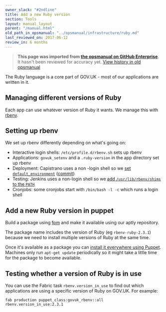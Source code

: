 ```yaml
---
owner_slack: "#2ndline"
title: Add a new Ruby version
section: Tools
layout: manual_layout
parent: "/manual.html"
old_path_in_opsmanual: "../opsmanual/infrastructure/ruby.md"
last_reviewed_on: 2017-06-12
review_in: 6 months
---
```


> **This page was imported from [the opsmanual on GitHub Enterprise](https://github.com/alphagov/govuk-legacy-opsmanual)**.
It hasn't been reviewed for accuracy yet.
[View history in old opsmanual](https://github.com/alphagov/govuk-legacy-opsmanual/tree/master/infrastructure/ruby.md)


The Ruby language is a core part of GOV.UK - most of our applications
are written in it.

## Managing different versions of Ruby

Each app can use whatever version of Ruby it wants. We manage this with
[rbenv](https://github.com/rbenv/rbenv).

## Setting up rbenv

We set up rbenv differently depending on what's going on:

- Interactive login shells: `/etc/profile.d/rbenv.sh` sets up rbenv
- Applications: `govuk_setenv` and a `.ruby-version` in the app directory set up rbenv
- Deployment: Capistrano uses a non -login shell so we [set `default_environment`][cap_deploy]
  ([commit][cap_deploy_commit])
- Testing: Jenkins uses a non-login shell so we [add `/usr/lib/rbenv/shims` to the `PATH`][rbenv_path]
- Cronjobs: some cronjobs start with `/bin/bash -l -c` which runs a login shell

[cap_deploy]: https://github.com/alphagov/govuk-app-deployment/blob/master/recipes/ruby.rb
[cap_deploy_commit]: https://github.digital.cabinet-office.gov.uk/gds/alphagov-deployment/commit/b6404e33c354ef63f01c13b202ce0cf2ed2975fc
[rbenv_path]: https://github.digital.cabinet-office.gov.uk/gds/deployment/blob/master/puppet/hieradata/integration_credentials.yaml

## Add a new Ruby version in puppet

Build a package using [fpm](debian-packaging.html) and make it
available using our aptly repository.

The package name includes the version of Ruby (eg `rbenv-ruby-2.3.1`) because
we need to install multiple versions of Ruby at the same time.

Once it's available as a package you can
[install it everywhere using Puppet][puppet_rbenv_all]. Machines only run
`apt-get update` periodically so it might take a little time for the package
to become available.

[puppet_rbenv_all]: https://github.com/alphagov/govuk-puppet/blob/master/modules/govuk_rbenv/manifests/all.pp

## Testing whether a version of Ruby is in use

You can use the Fabric task `rbenv.version_in_use` to find out which
applications are using a specific version of Ruby on GOV.UK. For example:

```
fab production puppet_class:govuk_rbenv::all rbenv.version_in_use:2.3.1
```
